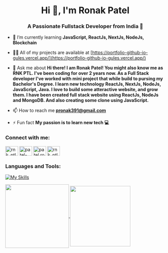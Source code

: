 <h1 align="center">Hi 👋, I'm Ronak Patel</h1>
<h3 align="center">A Passionate Fullstack Developer from India 🚀</h3>

- 🌱 I’m currently learning **JavaScript, ReactJs, NextJs, NodeJs, Blockchain**

- 👨‍💻 All of my projects are available at [https://portfolio-github-io-gules.vercel.app/](https://portfolio-github-io-gules.vercel.app/)

- 💬 Ask me about **Hi there! I am Ronak Patel! You might also know me as RNK PTL. I've been coding for over 2 years now. As a Full Stack developer I've worked with mini project that while build to pursing my Bachelor's Degree. I learn new technology ReactJs, NextJs, NodeJs, JavaScript, Java. I love to build some atteractive website, and grow them. I have been created full stack website using ReactJs, NodeJs and MongoDB. And also creating some clone using JavaScript.**

- 📫 How to reach me **pronak391@gmail.com**

- ⚡ Fun fact **My passion is to learn new tech 💻**

<h3 align="left">Connect with me:</h3>
<p align="left">
<a href="https://twitter.com/rnk_ptl_" target="blank"><img align="center" src="https://raw.githubusercontent.com/rahuldkjain/github-profile-readme-generator/master/src/images/icons/Social/twitter.svg" alt="rnk_ptl_" height="30" width="40" /></a>
<a href="https://linkedin.com/in/patel-ronak-433029202" target="blank"><img align="center" src="https://raw.githubusercontent.com/rahuldkjain/github-profile-readme-generator/master/src/images/icons/Social/linked-in-alt.svg" alt="patel-ronak-433029202" height="30" width="40" /></a>
<a href="https://fb.com/patel.ronak.5011516" target="blank"><img align="center" src="https://raw.githubusercontent.com/rahuldkjain/github-profile-readme-generator/master/src/images/icons/Social/facebook.svg" alt="patel.ronak.5011516" height="30" width="40" /></a>
<a href="https://instagram.com/rnk_ptl_" target="blank"><img align="center" src="https://raw.githubusercontent.com/rahuldkjain/github-profile-readme-generator/master/src/images/icons/Social/instagram.svg" alt="rnk_ptl_" height="30" width="40" /></a>
</p>

<h3 align="left">Languages and Tools:</h3>

[![My Skills](https://skillicons.dev/icons?i=js,ts,nodejs,react,nextjs,vue,nuxtjs,express,mongodb,pug,html,css,redux,pinia,linux,redis,postman,git,github,firebase,babel,bootstrap,tailwind,vuetify&theme=light)](https://skillicons.dev)

<a href="https://github.com/ronakptl996/github-readme-stats">
  <img height=200 align="center" src="https://github-readme-stats.vercel.app/api?username=ronakptl996" />
</a>
<a href="https://github.com/ronakptl996/convoychat">
  <img height=190 align="center" src="https://github-readme-stats.vercel.app/api/top-langs?username=ronakptl996&layout=compact&langs_count=8&card_width=320" />
</a>
